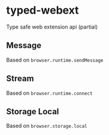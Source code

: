 # typed-webext
 Type safe web extension api (partial)

## Message 

Based on `browser.runtime.sendMessage`

## Stream 

Based on `browser.runtime.connect`

## Storage Local 

Based on `browser.storage.local`